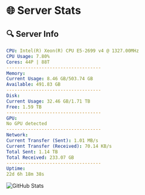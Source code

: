 # 🌐 Server Stats
## 🔍 Server Info
```yaml
CPU: Intel(R) Xeon(R) CPU E5-2699 v4 @ 1327.00MHz
CPU Usage: 7.80%
Cores: 44P | 88T
-----------------------------------
Memory:
Current Usage: 8.46 GB/503.74 GB
Available: 491.83 GB
-----------------------------------
Disk:
Current Usage: 32.46 GB/1.71 TB
Free: 1.59 TB
-----------------------------------
GPU:
No GPU detected
-----------------------------------
Network:
Current Transfer (Sent): 1.01 MB/s
Current Transfer (Received): 70.14 KB/s
Total Sent: 1.14 TB
Total Received: 233.07 GB
-----------------------------------
Uptime:
22d 6h 18m 38s
```
![GitHub Stats](https://img.shields.io/badge/Updated-2025-05-11_23:27:26-blue)
